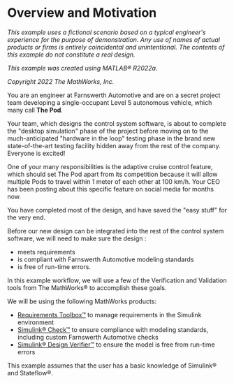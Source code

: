 # Overview and Motivation

*This example uses a fictional scenario based on a typical engineer's experience for the purpose of demonstration. Any use of names of actual products or firms is entirely coincidental and unintentional. The contents of this example do not constitute a real design.*

*This example was created using MATLAB® R2022a.*

*Copyright 2022 The MathWorks, Inc.*

You are an engineer at Farnswerth Automotive and are on a secret project team developing a single-occupant Level 5 autonomous vehicle, which many call **The Pod**.

Your team, which designs the control system software, is about to complete the "desktop simulation" phase of the project before moving on to the much-anticipated "hardware in the loop" testing phase in the brand new state-of-the-art testing facility hidden away from the rest of the company. Everyone is excited!

One of your many responsibilities is the adaptive cruise control feature, which should set The Pod apart from its competition because it will allow multiple Pods to travel within 1 meter of each other at 100 km/h. Your CEO has been posting about this specific feature on social media for months now.

You have completed most of the design, and have saved the "easy stuff" for the very end.


Before our new design can be integrated into the rest of the control system software, we will need to make sure the design :
* meets requirements
* is compliant with Farnswerth Automotive modeling standards
* is free of run-time errors.

In this example workflow, we will use a few of the Verification and Validation tools from The MathWorks® to accomplish these goals.

We will be using the following MathWorks products:
 
* [Requirements Toolbox™](https://www.mathworks.com/products/requirements-toolbox.html) to manage requirements in the Simulink environment
* [Simulink® Check™](https://www.mathworks.com/products/simulink-check.html) to ensure compliance with modeling standards, including custom Farnswerth Automotive checks
* [Simulink® Design Verifier™](https://www.mathworks.com/products/simulink-design-verifier.html) to ensure the model is free from run-time errors
 
This example assumes that the user has a basic knowledge of Simulink® and Stateflow®.
